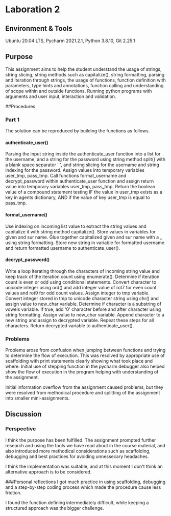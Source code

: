 # Laboration 2

## Environment & Tools
Ubuntu 20.04 LTS, Pycharm 2021.2.1, Python 3.8.10, Git 2.25.1

## Purpose

This assignment aims to help the student understand the usage of strings, string slicing, string methods such as 
capitalize(), string formatting, parsing and iteration through strings, the usage of functions, function definition with parameters, type hints and annotations,
function calling and understanding of scope within and outside functions. Running python programs with arguments 
and user input, interaction and validation.

##Procedures

### Part 1 
The solution can be reproduced by building the functions as follows.

#### authenticate_user()
Parsing the input string inside the authenticate_user function 
into a list for the username, and a string for the password
using string method split() with a blank space separator ' ', and
string slicing for the username and string indexing for the password.
Assign values into temporary variables user_tmp, pass_tmp. 
Call functions format_username and decrypt_password within authenticate_user
function and assign return value into temporary variables user_tmp, pass_tmp. 
Return the boolean value of a compound statement testing IF
the value in user_tmp exists as a key in agents dictionary, AND if the 
value of key user_tmp is equal to pass_tmp.
#### format_username()
Use indexing on incoming list value to extract the string values
and capitalize it with string method capitalize(). Store values in variables
for given and sur name. Glue together capitalized given and sur name with a _ using string
formatting. Store new string in variable for formatted username and return formatted username to authenticate_user().
#### decrypt_password()
Write a loop iterating through the characters of incoming string value
and keep track of the iteration count using enumerate(). Determine if iteration count is even or odd using conditional statements.
Convert character to unicode integer using ord() and add integer value
of rot7 for even count values and rot9 for odd count values. Assign integer to tmp variable.
Convert integer stored in tmp to unicode character string using chr() and
assign value to new_char variable.
Determine if character is a substring of vowels variable. If true, 
add '0' character before and after character using string formatting. Assign value to new_char variable.
Append character to a new string and assign to decrypted variable. Repeat these steps for all characters.
Return decrypted variable to authenticate_user().
### Problems

Problems arose from confusion when jumping between functions and trying
to determine the flow of execution. This was
resolved by appropriate use of scaffolding with print statements clearly
showing what took place and where. Initial use of stepping function
in the pycharm debugger also helped show the flow of execution in the program
helping with understanding of the assignment. 

Initial information overflow from the assignment caused problems, but
they were resolved from methodical procedure and splitting of the assignment
into smaller mini-assignments. 


## Discussion

### Perspective

I think the purpose has been fulfilled. The assignment prompted further
research and using the tools we have read about in the course material, and also
introduced more methodical considerations such as scaffolding,
debugging and best practices for avoiding unnessecary headaches.

I think the implementation was suitable, and at this moment I don't think
an alternative approach is to be considered. 

###Personal reflections
I got much practice in using scaffolding, debugging and a step-by-step
coding process which made the procedure cause less friction.

I found the function defining intermediately difficult, while keeping
a structured approach was the bigger challenge. 






